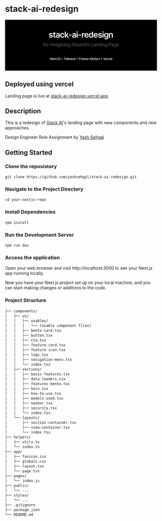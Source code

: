 # stack-ai-redesign

![](./public/github/github-banner.png)

## Deployed using vercel

Landing page is live at [stack-ai-redesign.vercel.app](https://stack-ai-redesign.vercel.app/)

## Description

This is a redesign of [Stack AI](https://stack-ai.com)'s landing page with new components and new approaches.

Design Engineer Role Assignment by [Yash Sehgal](https://yashsehgal.com)

## Getting Started

### Clone the reposistory

```
git clone https://github.com/yashsehgal/stack-ai-redesign.git
```

### Navigate to the Project Directory

```
cd your-nextjs-repo
```

### Install Dependencies

```
npm install
```

### Run the Development Server

```
npm run dev
```

### Access the application

Open your web browser and visit http://localhost:3000 to see your Next.js app running locally.

Now you have your Next.js project set up on your local machine, and you can start making changes or additions to the code.

### Project Structure

```stack-ai-redesign/
├── components/
│   ├── ui/
│   │   ├── usables/
│   │   │   └── (usable component files)
│   │   ├── bento-card.tsx
│   │   ├── button.tsx
│   │   ├── cta.tsx
│   │   ├── feature-card.tsx
│   │   ├── feature-icon.tsx
│   │   ├── logo.tsx
│   │   ├── navigation-menu.tsx
│   │   └── index.tsx
│   ├── sections/
│   │   ├── basic-features.tsx
│   │   ├── data-loaders.tsx
│   │   ├── features-bento.tsx
│   │   ├── hero.tsx
│   │   ├── how-to-use.tsx
│   │   ├── models-used.tsx
│   │   ├── navbar.tsx
│   │   ├── security.tsx
│   │   └── index.tsx
│   └── layouts/
│       ├── section-container.tsx
│       ├── view-container.tsx
│       └── index.tsx
├── helpers/
│   ├── utils.ts
│   └── index.ts
├── app/
│   ├── favicon.ico
│   ├── globals.css
│   ├── layout.tsx
│   └── page.tsx
├── pages/
│   └── index.js
├── public/
│   └── ...
├── styles/
│   └── ...
├── .gitignore
├── package.json
└── README.md
```
